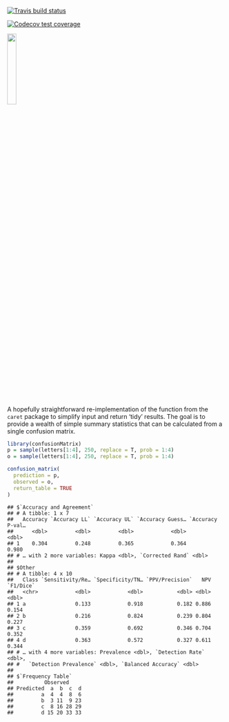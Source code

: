 
<!-- badges: start -->

[![Travis build
status](https://travis-ci.org/m-clark/confusionMatrix.svg?branch=master)](https://travis-ci.org/m-clark/confusionMatrix)

[![Codecov test
coverage](https://codecov.io/gh/m-clark/confusionMatrix/branch/master/graph/badge.svg)](https://codecov.io/gh/m-clark/confusionMatrix?branch=master)

<a href="https://github.com/m-clark/confusionMatrix" alt="Miscellaneous Shenanigans">
<img src="https://img.shields.io/badge/Status-Meh-ff5500.svg?colorA=00aaff&longCache=true&style=for-the-badge"  width=20.5%/></a>

<!-- badges: end -->

<br> <br>

A hopefully straightforward re-implementation of the function from the
`caret` package to simplify input and return ‘tidy’ results. The goal is
to provide a wealth of simple summary statistics that can be calculated
from a single confusion matrix.

``` r
library(confusionMatrix)
p = sample(letters[1:4], 250, replace = T, prob = 1:4)
o = sample(letters[1:4], 250, replace = T, prob = 1:4)

confusion_matrix(
  prediction = p,
  observed = o,
  return_table = TRUE
)
```

    ## $`Accuracy and Agreement`
    ## # A tibble: 1 x 7
    ##   Accuracy `Accuracy LL` `Accuracy UL` `Accuracy Guess… `Accuracy P-val…
    ##      <dbl>         <dbl>         <dbl>            <dbl>            <dbl>
    ## 1    0.304         0.248         0.365            0.364            0.980
    ## # … with 2 more variables: Kappa <dbl>, `Corrected Rand` <dbl>
    ## 
    ## $Other
    ## # A tibble: 4 x 10
    ##   Class `Sensitivity/Re… `Specificity/TN… `PPV/Precision`   NPV `F1/Dice`
    ##   <chr>            <dbl>            <dbl>           <dbl> <dbl>     <dbl>
    ## 1 a                0.133            0.918           0.182 0.886     0.154
    ## 2 b                0.216            0.824           0.239 0.804     0.227
    ## 3 c                0.359            0.692           0.346 0.704     0.352
    ## 4 d                0.363            0.572           0.327 0.611     0.344
    ## # … with 4 more variables: Prevalence <dbl>, `Detection Rate` <dbl>,
    ## #   `Detection Prevalence` <dbl>, `Balanced Accuracy` <dbl>
    ## 
    ## $`Frequency Table`
    ##          Observed
    ## Predicted  a  b  c  d
    ##         a  4  4  8  6
    ##         b  3 11  9 23
    ##         c  8 16 28 29
    ##         d 15 20 33 33
